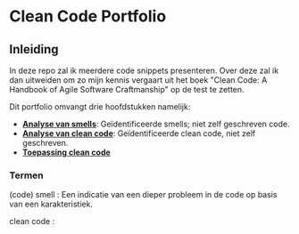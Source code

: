 # Clean Code Portfolio

## Inleiding

In deze repo zal ik meerdere code snippets presenteren. Over deze zal ik dan uitweiden
om zo mijn kennis vergaart uit het boek "Clean Code: A Handbook of Agile Software Craftmanship"
op de test te zetten.

Dit portfolio omvangt drie hoofdstukken namelijk:
- [**Analyse van smells**](https://github.com/pieter-groenendijk/clean-code-portfolio/blob/main/hoofdstukken/analyse-smells/index.md): Geïdentificeerde smells; niet zelf geschreven code.
- [**Analyse van clean code**](https://github.com/pieter-groenendijk/clean-code-portfolio/blob/main/hoofdstukken/analyse-clean-code/index.md): Geïdentificeerde clean code, niet zelf geschreven.
- [**Toepassing clean code**](https://github.com/pieter-groenendijk/clean-code-portfolio/blob/main/hoofdstukken/toepassing-clean-code/index.md)

### Termen

(code) smell
: Een indicatie van een dieper probleem in de code op basis van een karakteristiek.

clean code
: 
